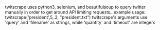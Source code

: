 twitscrape uses python3, selenium, and beautifulsoup to query twitter manually in order to get around API limiting requests..
example usage: twitscrape('president',5,.2, "president.txt")
twitscrape's arguments use 'query' and 'filename' as strings, while 'quantity' and 'timeout' are integers
